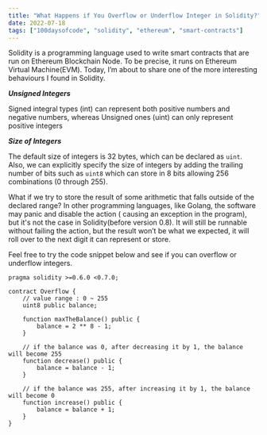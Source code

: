 ```yaml
---
title: "What Happens if You Overflow or Underflow Integer in Solidity?"
date: 2022-07-18
tags: ["100daysofcode", "solidity", "ethereum", "smart-contracts"]
---
```


Solidity is a programming language used to write smart contracts that are run on Ethereum Blockchain Node. To be precise, it runs on Ethereum Virtual Machine(EVM). Today, I’m about to share one of the more interesting behaviours I found in Solidity.

***Unsigned Integers***

Signed integral types (int) can represent both positive numbers and negative numbers, whereas Unsigned ones (uint) can only represent positive integers

***Size of Integers***

The default size of integers is 32 bytes, which can be declared as `uint`. Also, we can explicitly specify the size of integers by adding the trailing number of bits such as `uint8` which can store in 8 bits allowing 256 combinations (0 through 255).

What if we try to store the result of some arithmetic that falls outside of the declared range? In other programming languages, like Golang, the software may panic and disable the action ( causing an exception in the program), but it's not the case in Solidity(before version 0.8). It will still be runnable without failing the action, but the result won’t be what we expected, it will roll over to the next digit it can represent or store.

Feel free to try the code snippet below and see if you can overflow or underflow integers.
```solidity
pragma solidity >=0.6.0 <0.7.0;

contract Overflow {
    // value range : 0 ~ 255
    uint8 public balance;

    function maxTheBalance() public {
        balance = 2 ** 8 - 1;
    }

    // if the balance was 0, after decreasing it by 1, the balance will become 255
    function decrease() public {
        balance = balance - 1;
    }

    // if the balance was 255, after increasing it by 1, the balance will become 0
    function increase() public {
        balance = balance + 1; 
    } 
}
```
